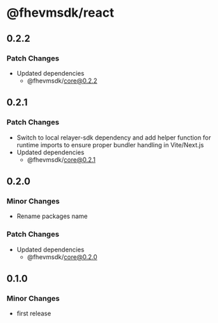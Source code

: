 # @fhevmsdk/react

## 0.2.2

### Patch Changes

- Updated dependencies
  - @fhevmsdk/core@0.2.2

## 0.2.1

### Patch Changes

- Switch to local relayer-sdk dependency and add helper function for runtime imports to ensure proper bundler handling in Vite/Next.js
- Updated dependencies
  - @fhevmsdk/core@0.2.1

## 0.2.0

### Minor Changes

- Rename packages name

### Patch Changes

- Updated dependencies
  - @fhevmsdk/core@0.2.0

## 0.1.0

### Minor Changes

- first release
